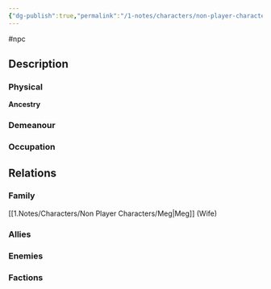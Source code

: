 ```yaml
---
{"dg-publish":true,"permalink":"/1-notes/characters/non-player-characters/catrina/"}
---
```


#npc 
## Description
### Physical
**Ancestry** 

### Demeanour

### Occupation

## Relations
### Family
[[1.Notes/Characters/Non Player Characters/Meg\|Meg]] (Wife)
### Allies
### Enemies
### Factions

 
